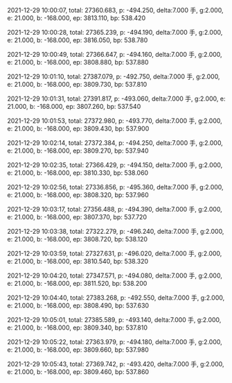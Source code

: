 2021-12-29 10:00:07, total: 27360.683, p: -494.250, delta:7.000 手, g:2.000, e: 21.000, b: -168.000, ep: 3813.110, bp: 538.420

2021-12-29 10:00:28, total: 27365.239, p: -494.190, delta:7.000 手, g:2.000, e: 21.000, b: -168.000, ep: 3816.050, bp: 538.780

2021-12-29 10:00:49, total: 27366.647, p: -494.160, delta:7.000 手, g:2.000, e: 21.000, b: -168.000, ep: 3808.880, bp: 537.880

2021-12-29 10:01:10, total: 27387.079, p: -492.750, delta:7.000 手, g:2.000, e: 21.000, b: -168.000, ep: 3809.730, bp: 537.810

2021-12-29 10:01:31, total: 27391.817, p: -493.060, delta:7.000 手, g:2.000, e: 21.000, b: -168.000, ep: 3807.260, bp: 537.540

2021-12-29 10:01:53, total: 27372.980, p: -493.770, delta:7.000 手, g:2.000, e: 21.000, b: -168.000, ep: 3809.430, bp: 537.900

2021-12-29 10:02:14, total: 27372.384, p: -494.250, delta:7.000 手, g:2.000, e: 21.000, b: -168.000, ep: 3809.270, bp: 537.940

2021-12-29 10:02:35, total: 27366.429, p: -494.150, delta:7.000 手, g:2.000, e: 21.000, b: -168.000, ep: 3810.330, bp: 538.060

2021-12-29 10:02:56, total: 27336.856, p: -495.360, delta:7.000 手, g:2.000, e: 21.000, b: -168.000, ep: 3808.320, bp: 537.960

2021-12-29 10:03:17, total: 27356.488, p: -494.390, delta:7.000 手, g:2.000, e: 21.000, b: -168.000, ep: 3807.370, bp: 537.720

2021-12-29 10:03:38, total: 27322.279, p: -496.240, delta:7.000 手, g:2.000, e: 21.000, b: -168.000, ep: 3808.720, bp: 538.120

2021-12-29 10:03:59, total: 27327.631, p: -496.020, delta:7.000 手, g:2.000, e: 21.000, b: -168.000, ep: 3810.540, bp: 538.320

2021-12-29 10:04:20, total: 27347.571, p: -494.080, delta:7.000 手, g:2.000, e: 21.000, b: -168.000, ep: 3811.520, bp: 538.200

2021-12-29 10:04:40, total: 27383.268, p: -492.550, delta:7.000 手, g:2.000, e: 21.000, b: -168.000, ep: 3808.490, bp: 537.630

2021-12-29 10:05:01, total: 27385.589, p: -493.140, delta:7.000 手, g:2.000, e: 21.000, b: -168.000, ep: 3809.340, bp: 537.810

2021-12-29 10:05:22, total: 27363.979, p: -494.180, delta:7.000 手, g:2.000, e: 21.000, b: -168.000, ep: 3809.660, bp: 537.980

2021-12-29 10:05:43, total: 27369.742, p: -493.420, delta:7.000 手, g:2.000, e: 21.000, b: -168.000, ep: 3809.460, bp: 537.860